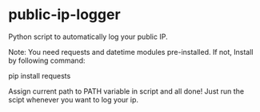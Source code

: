 # public-ip-logger
Python script to automatically log your public IP.

Note: You need requests and datetime modules pre-installed.
If not, Install by following command:

pip install requests

Assign current path to PATH variable in script and all done! Just run the scipt whenever you want to log your ip.
